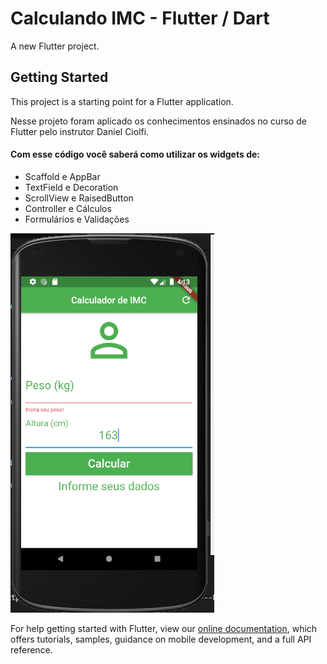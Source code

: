 # Calculando IMC - Flutter / Dart

A new Flutter project.

## Getting Started

This project is a starting point for a Flutter application.

Nesse projeto foram aplicado os conhecimentos ensinados no curso de Flutter pelo instrutor Daniel Ciolfi.

#### Com esse código você saberá como utilizar os widgets de:

- Scaffold e AppBar
- TextField e Decoration
- ScrollView e RaisedButton
- Controller e Cálculos
- Formulários e Validações

![Tela do software](https://github.com/camimassaneiro/Calculo-IMC---Flutter/blob/master/imc.PNG)

For help getting started with Flutter, view our
[online documentation](https://flutter.dev/docs), which offers tutorials,
samples, guidance on mobile development, and a full API reference.

